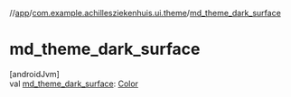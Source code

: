 //[app](../../index.md)/[com.example.achillesziekenhuis.ui.theme](index.md)/[md_theme_dark_surface](md_theme_dark_surface.md)

# md_theme_dark_surface

[androidJvm]\
val [md_theme_dark_surface](md_theme_dark_surface.md): [Color](https://developer.android.com/reference/kotlin/androidx/compose/ui/graphics/Color.html)
